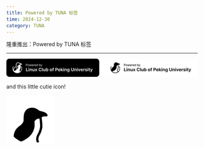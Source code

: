 ```yaml
---
title: Powered by TUNA 标签
time: 2024-12-30
category: TUNA
---
```


隆重推出：Powered by TUNA 标签

---

![Powered by TUNA](./hero.svg)

and this little cutie icon!

![cutie icon](./cutie.svg)
